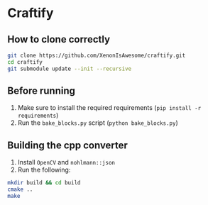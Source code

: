 # Craftify

## How to clone correctly
```bash
git clone https://github.com/XenonIsAwesome/craftify.git
cd craftify
git submodule update --init --recursive
```

## Before running
1. Make sure to install the required requirements (`pip install -r requirements`)
2. Run the `bake_blocks.py` script (`python bake_blocks.py`)


## Building the cpp converter
1. Install `OpenCV` and `nohlmann::json`
2. Run the following:
```bash
mkdir build && cd build
cmake ..
make
```